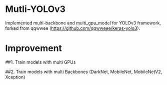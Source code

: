# Mutli-YOLOv3
Implemented multi-backbone and multi_gpu_model for YOLOv3 framework, forked from qqwwee (https://github.com/qqwweee/keras-yolo3).

# Improvement
##1. Train models with multi GPUs

##2. Train models with multi Backbones (DarkNet, MobileNet, MobileNetV2, Xception)
